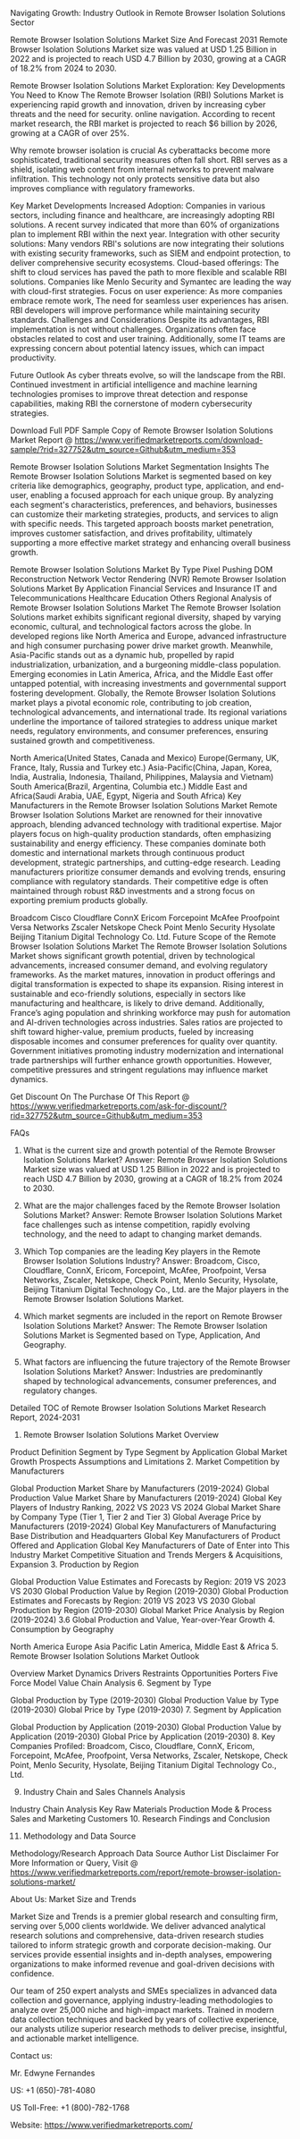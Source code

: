 Navigating Growth: Industry Outlook in Remote Browser Isolation Solutions Sector


Remote Browser Isolation Solutions Market Size And Forecast 2031
Remote Browser Isolation Solutions Market size was valued at USD 1.25 Billion in 2022 and is projected to reach USD 4.7 Billion by 2030, growing at a CAGR of 18.2% from 2024 to 2030.

Remote Browser Isolation Solutions Market Exploration: Key Developments You Need to Know
The Remote Browser Isolation (RBI) Solutions Market is experiencing rapid growth and innovation, driven by increasing cyber threats and the need for security. online navigation. According to recent market research, the RBI market is projected to reach $6 billion by 2026, growing at a CAGR of over 25%.

Why remote browser isolation is crucial
As cyberattacks become more sophisticated, traditional security measures often fall short. RBI serves as a shield, isolating web content from internal networks to prevent malware infiltration. This technology not only protects sensitive data but also improves compliance with regulatory frameworks.

Key Market Developments
Increased Adoption: Companies in various sectors, including finance and healthcare, are increasingly adopting RBI solutions. A recent survey indicated that more than 60% of organizations plan to implement RBI within the next year.
Integration with other security solutions: Many vendors RBI's solutions are now integrating their solutions with existing security frameworks, such as SIEM and endpoint protection, to deliver comprehensive security ecosystems.
Cloud-based offerings: The shift to cloud services has paved the path to more flexible and scalable RBI solutions. Companies like Menlo Security and Symantec are leading the way with cloud-first strategies.
Focus on user experience: As more companies embrace remote work, The need for seamless user experiences has arisen. RBI developers will improve performance while maintaining security standards.
Challenges and Considerations
Despite its advantages, RBI implementation is not without challenges. Organizations often face obstacles related to cost and user training. Additionally, some IT teams are expressing concern about potential latency issues, which can impact productivity.

Future Outlook
As cyber threats evolve, so will the landscape from the RBI. Continued investment in artificial intelligence and machine learning technologies promises to improve threat detection and response capabilities, making RBI the cornerstone of modern cybersecurity strategies.

Download Full PDF Sample Copy of Remote Browser Isolation Solutions Market Report @ https://www.verifiedmarketreports.com/download-sample/?rid=327752&utm_source=Github&utm_medium=353

Remote Browser Isolation Solutions Market Segmentation Insights
The Remote Browser Isolation Solutions Market is segmented based on key criteria like demographics, geography, product type, application, and end-user, enabling a focused approach for each unique group. By analyzing each segment's characteristics, preferences, and behaviors, businesses can customize their marketing strategies, products, and services to align with specific needs. This targeted approach boosts market penetration, improves customer satisfaction, and drives profitability, ultimately supporting a more effective market strategy and enhancing overall business growth.

Remote Browser Isolation Solutions Market By Type
Pixel Pushing
DOM Reconstruction
Network Vector Rendering (NVR)
Remote Browser Isolation Solutions Market By Application
Financial Services and Insurance
IT and Telecommunications
Healthcare
Education
Others
Regional Analysis of Remote Browser Isolation Solutions Market
The Remote Browser Isolation Solutions market exhibits significant regional diversity, shaped by varying economic, cultural, and technological factors across the globe. In developed regions like North America and Europe, advanced infrastructure and high consumer purchasing power drive market growth. Meanwhile, Asia-Pacific stands out as a dynamic hub, propelled by rapid industrialization, urbanization, and a burgeoning middle-class population. Emerging economies in Latin America, Africa, and the Middle East offer untapped potential, with increasing investments and governmental support fostering development. Globally, the Remote Browser Isolation Solutions market plays a pivotal economic role, contributing to job creation, technological advancements, and international trade. Its regional variations underline the importance of tailored strategies to address unique market needs, regulatory environments, and consumer preferences, ensuring sustained growth and competitiveness.

North America(United States, Canada and Mexico)
Europe(Germany, UK, France, Italy, Russia and Turkey etc.)
Asia-Pacific(China, Japan, Korea, India, Australia, Indonesia, Thailand, Philippines, Malaysia and Vietnam)
South America(Brazil, Argentina, Columbia etc.)
Middle East and Africa(Saudi Arabia, UAE, Egypt, Nigeria and South Africa)
Key Manufacturers in the Remote Browser Isolation Solutions Market
Remote Browser Isolation Solutions Market are renowned for their innovative approach, blending advanced technology with traditional expertise. Major players focus on high-quality production standards, often emphasizing sustainability and energy efficiency. These companies dominate both domestic and international markets through continuous product development, strategic partnerships, and cutting-edge research. Leading manufacturers prioritize consumer demands and evolving trends, ensuring compliance with regulatory standards. Their competitive edge is often maintained through robust R&D investments and a strong focus on exporting premium products globally.

Broadcom
Cisco
Cloudflare
ConnX
Ericom
Forcepoint
McAfee
Proofpoint
Versa Networks
Zscaler
Netskope
Check Point
Menlo Security
Hysolate
Beijing Titanium Digital Technology Co.
Ltd.
Future Scope of the Remote Browser Isolation Solutions Market
The Remote Browser Isolation Solutions Market shows significant growth potential, driven by technological advancements, increased consumer demand, and evolving regulatory frameworks. As the market matures, innovation in product offerings and digital transformation is expected to shape its expansion. Rising interest in sustainable and eco-friendly solutions, especially in sectors like manufacturing and healthcare, is likely to drive demand. Additionally, France’s aging population and shrinking workforce may push for automation and AI-driven technologies across industries. Sales ratios are projected to shift toward higher-value, premium products, fueled by increasing disposable incomes and consumer preferences for quality over quantity. Government initiatives promoting industry modernization and international trade partnerships will further enhance growth opportunities. However, competitive pressures and stringent regulations may influence market dynamics.

Get Discount On The Purchase Of This Report @ https://www.verifiedmarketreports.com/ask-for-discount/?rid=327752&utm_source=Github&utm_medium=353

FAQs
1. What is the current size and growth potential of the Remote Browser Isolation Solutions Market?
Answer: Remote Browser Isolation Solutions Market size was valued at USD 1.25 Billion in 2022 and is projected to reach USD 4.7 Billion by 2030, growing at a CAGR of 18.2% from 2024 to 2030.

2. What are the major challenges faced by the Remote Browser Isolation Solutions Market?
Answer: Remote Browser Isolation Solutions Market face challenges such as intense competition, rapidly evolving technology, and the need to adapt to changing market demands.

3. Which Top companies are the leading Key players in the Remote Browser Isolation Solutions Industry?
Answer: Broadcom, Cisco, Cloudflare, ConnX, Ericom, Forcepoint, McAfee, Proofpoint, Versa Networks, Zscaler, Netskope, Check Point, Menlo Security, Hysolate, Beijing Titanium Digital Technology Co., Ltd. are the Major players in the Remote Browser Isolation Solutions Market.

4. Which market segments are included in the report on Remote Browser Isolation Solutions Market?
Answer: The Remote Browser Isolation Solutions Market is Segmented based on Type, Application, And Geography.

5. What factors are influencing the future trajectory of the Remote Browser Isolation Solutions Market?
Answer: Industries are predominantly shaped by technological advancements, consumer preferences, and regulatory changes.

Detailed TOC of Remote Browser Isolation Solutions Market Research Report, 2024-2031
1. Remote Browser Isolation Solutions Market Overview

Product Definition
Segment by Type
Segment by Application
Global Market Growth Prospects
Assumptions and Limitations
2. Market Competition by Manufacturers

Global Production Market Share by Manufacturers (2019-2024)
Global Production Value Market Share by Manufacturers (2019-2024)
Global Key Players of Industry Ranking, 2022 VS 2023 VS 2024
Global Market Share by Company Type (Tier 1, Tier 2 and Tier 3)
Global Average Price by Manufacturers (2019-2024)
Global Key Manufacturers of Manufacturing Base Distribution and Headquarters
Global Key Manufacturers of Product Offered and Application
Global Key Manufacturers of Date of Enter into This Industry
Market Competitive Situation and Trends
Mergers & Acquisitions, Expansion
3. Production by Region

Global Production Value Estimates and Forecasts by Region: 2019 VS 2023 VS 2030
Global Production Value by Region (2019-2030)
Global Production Estimates and Forecasts by Region: 2019 VS 2023 VS 2030
Global Production by Region (2019-2030)
Global Market Price Analysis by Region (2019-2024) 3.6 Global Production and Value, Year-over-Year Growth
4. Consumption by Geography

North America
Europe
Asia Pacific
Latin America, Middle East & Africa
5. Remote Browser Isolation Solutions Market Outlook

Overview
Market Dynamics
Drivers
Restraints
Opportunities
Porters Five Force Model
Value Chain Analysis 
6. Segment by Type

Global Production by Type (2019-2030)
Global Production Value by Type (2019-2030)
Global Price by Type (2019-2030)
7. Segment by Application

Global Production by Application (2019-2030)
Global Production Value by Application (2019-2030)
Global Price by Application (2019-2030)
8. Key Companies Profiled: Broadcom, Cisco, Cloudflare, ConnX, Ericom, Forcepoint, McAfee, Proofpoint, Versa Networks, Zscaler, Netskope, Check Point, Menlo Security, Hysolate, Beijing Titanium Digital Technology Co., Ltd.

9. Industry Chain and Sales Channels Analysis

Industry Chain Analysis
Key Raw Materials
Production Mode & Process
Sales and Marketing
Customers
10. Research Findings and Conclusion

11. Methodology and Data Source

Methodology/Research Approach
Data Source
Author List
Disclaimer
For More Information or Query, Visit @ https://www.verifiedmarketreports.com/report/remote-browser-isolation-solutions-market/

About Us: Market Size and Trends

Market Size and Trends is a premier global research and consulting firm, serving over 5,000 clients worldwide. We deliver advanced analytical research solutions and comprehensive, data-driven research studies tailored to inform strategic growth and corporate decision-making. Our services provide essential insights and in-depth analyses, empowering organizations to make informed revenue and goal-driven decisions with confidence.

Our team of 250 expert analysts and SMEs specializes in advanced data collection and governance, applying industry-leading methodologies to analyze over 25,000 niche and high-impact markets. Trained in modern data collection techniques and backed by years of collective experience, our analysts utilize superior research methods to deliver precise, insightful, and actionable market intelligence.

Contact us:

Mr. Edwyne Fernandes

US: +1 (650)-781-4080

US Toll-Free: +1 (800)-782-1768

Website: https://www.verifiedmarketreports.com/

